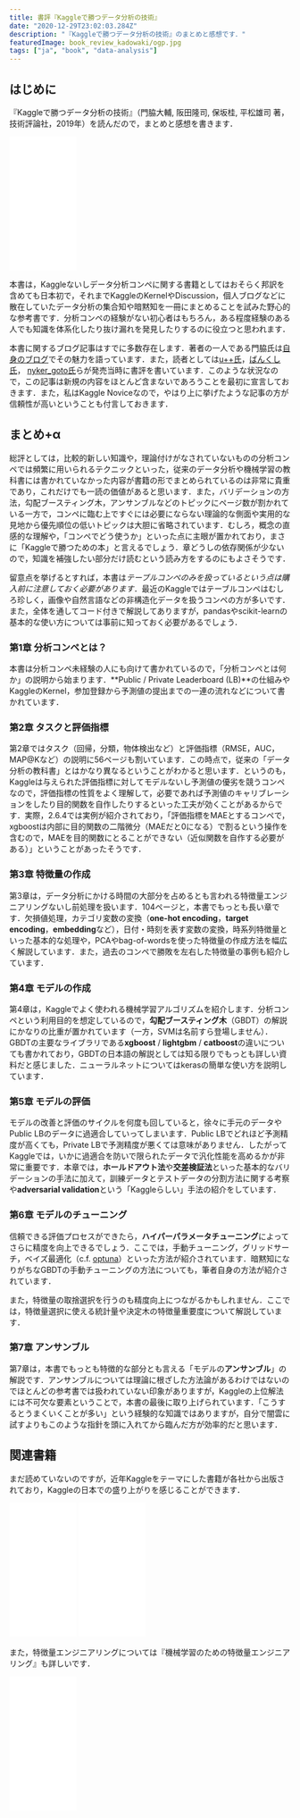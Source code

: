 ```yaml
---
title: 書評『Kaggleで勝つデータ分析の技術』
date: "2020-12-29T23:02:03.284Z"
description: "『Kaggleで勝つデータ分析の技術』のまとめと感想です．"
featuredImage: book_review_kadowaki/ogp.jpg
tags: ["ja", "book", "data-analysis"]
---
```


## はじめに
『Kaggleで勝つデータ分析の技術』（門脇大輔, 阪田隆司, 保坂桂, 平松雄司 著，技術評論社，2019年）を読んだので，まとめと感想を書きます．

<iframe style="width:120px;height:240px;" marginwidth="0" marginheight="0" scrolling="no" frameborder="0" src="//rcm-fe.amazon-adsystem.com/e/cm?lt1=_blank&bc1=000000&IS2=1&bg1=FFFFFF&fc1=000000&lc1=0000FF&t=hippocampus09-22&language=ja_JP&o=9&p=8&l=as4&m=amazon&f=ifr&ref=as_ss_li_til&asins=4297108437&linkId=a500fd0052d8fc805e1d9a3c6dfcc65b"></iframe>

本書は，Kaggleないしデータ分析コンペに関する書籍としてはおそらく邦訳を含めても日本初で，それまでKaggleのKernelやDiscussion，個人ブログなどに散在していたデータ分析の集合知や暗黙知を一冊にまとめることを試みた野心的な参考書です．分析コンペの経験がない初心者はもちろん，ある程度経験のある人でも知識を体系化したり抜け漏れを発見したりするのに役立つと思われます．

本書に関するブログ記事はすでに多数存在します．著者の一人である門脇氏は[自身のブログ](https://threecourse.hatenablog.com/entry/2019/09/28/225720)でその魅力を語っています．また，読者としては[u++氏](https://upura.hatenablog.com/entry/2019/10/02/203057)，[ばんくし氏](https://vaaaaaanquish.hatenablog.com/entry/2019/10/05/213522)，
[nyker_goto氏](https://nykergoto.hatenablog.jp/entry/2019/10/07/Kaggle%E3%81%A7%E5%8B%9D%E3%81%A4%E3%83%87%E3%83%BC%E3%82%BF%E5%88%86%E6%9E%90%E3%81%AE%E6%8A%80%E8%A1%93%3A_%E4%BB%8A%E3%81%BE%E3%81%A7%E3%81%AE%E6%A9%9F%E6%A2%B0%E5%AD%A6%E7%BF%92%E6%9C%AC%E3%81%A8)らが発売当時に書評を書いています．このような状況なので，この記事は新規の内容をほとんど含まないであろうことを最初に宣言しておきます．また，私はKaggle Noviceなので，やはり上に挙げたような記事の方が信頼性が高いということも付言しておきます．

## まとめ+α
総評としては，比較的新しい知識や，理論付けがなされていないものの分析コンペでは頻繁に用いられるテクニックといった，従来のデータ分析や機械学習の教科書には書かれていなかった内容が書籍の形でまとめられているのは非常に貴重であり，これだけでも一読の価値があると思います．また，バリデーションの方法，勾配ブースティング木，アンサンブルなどのトピックにページ数が割かれている一方で，コンペに臨む上ですぐには必要にならない理論的な側面や実用的な見地から優先順位の低いトピックは大胆に省略されています．むしろ，概念の直感的な理解や，「コンペでどう使うか」といった点に主眼が置かれており，まさに「Kaggleで勝つための本」と言えるでしょう．章どうしの依存関係が少ないので，知識を補強したい部分だけ読むという読み方をするのにもよさそうです．

留意点を挙げるとすれば，本書は*テーブルコンペのみを扱っているという点は購入前に注意しておく必要があります*．最近のKaggleではテーブルコンペはむしろ珍しく，画像や自然言語などの非構造化データを扱うコンペの方が多いです．また，全体を通してコード付きで解説してありますが，pandasやscikit-learnの基本的な使い方については事前に知っておく必要があるでしょう．

### 第1章 分析コンペとは？
本書は分析コンペ未経験の人にも向けて書かれているので，「分析コンペとは何か」の説明から始まります．**Public / Private Leaderboard (LB)**の仕組みやKaggleのKernel，参加登録から予測値の提出までの一連の流れなどについて書かれています．

### 第2章 タスクと評価指標
第2章ではタスク（回帰，分類，物体検出など）と評価指標（RMSE，AUC，MAP@Kなど）の説明に56ページも割いています．この時点で，従来の「データ分析の教科書」とはかなり異なるということがわかると思います．というのも，Kaggleは与えられた評価指標に対してモデルないし予測値の優劣を競うコンペなので，評価指標の性質をよく理解して，必要であれば予測値のキャリブレーションをしたり目的関数を自作したりするといった工夫が効くことがあるからです．実際，2.6.4では実例が紹介されており，「評価指標をMAEとするコンペで，xgboostは内部に目的関数の二階微分（MAEだと0になる）で割るという操作を含むので，MAEを目的関数にとることができない（近似関数を自作する必要がある）」ということがあったそうです．

### 第3章 特徴量の作成
第3章は，データ分析にかける時間の大部分を占めるとも言われる特徴量エンジニアリングないし前処理を扱います．104ページと，本書でもっとも長い章です．欠損値処理，カテゴリ変数の変換（**one-hot encoding**，**target encoding**，**embedding**など），日付・時刻を表す変数の変換，時系列特徴量といった基本的な処理や，PCAやbag-of-wordsを使った特徴量の作成方法を幅広く解説しています．また，過去のコンペで勝敗を左右した特徴量の事例も紹介しています．

### 第4章 モデルの作成
第4章は，Kaggleでよく使われる機械学習アルゴリズムを紹介します．分析コンペという利用目的を想定しているので，**勾配ブースティング木**（GBDT）の解説にかなりの比重が置かれています（一方，SVMは名前すら登場しません）．GBDTの主要なライブラリである**xgboost** / **lightgbm** / **catboost**の違いについても書かれており，GBDTの日本語の解説としては知る限りでもっとも詳しい資料だと感じました．ニューラルネットについてはkerasの簡単な使い方を説明しています．

### 第5章 モデルの評価
モデルの改善と評価のサイクルを何度も回していると，徐々に手元のデータやPublic LBのデータに過適合していってしまいます．Public LBでどれほど予測精度が高くても，Private LBで予測精度が悪くては意味がありません．したがってKaggleでは，いかに過適合を防いで限られたデータで汎化性能を高めるかが非常に重要です．本章では，**ホールドアウト法**や**交差検証法**といった基本的なバリデーションの手法に加えて，訓練データとテストデータの分割方法に関する考察や**adversarial validation**という「Kaggleらしい」手法の紹介をしています．

### 第6章 モデルのチューニング
信頼できる評価プロセスができたら，**ハイパーパラメータチューニング**によってさらに精度を向上できるでしょう．ここでは，手動チューニング，グリッドサーチ，ベイズ最適化（c.f. [optuna](https://optuna.org/)）といった方法が紹介されています．暗黙知になりがちなGBDTの手動チューニングの方法についても，筆者自身の方法が紹介されています．

また，特徴量の取捨選択を行うのも精度向上につながるかもしれません．ここでは，特徴量選択に使える統計量や決定木の特徴量重要度について解説しています．

### 第7章 アンサンブル
第7章は，本書でもっとも特徴的な部分とも言える「モデルの**アンサンブル**」の解説です．アンサンブルについては理論に根ざした方法論があるわけではないのでほとんどの参考書では扱われていない印象がありますが，Kaggleの上位解法には不可欠な要素ということで，本書の最後に取り上げられています．「こうするとうまくいくことが多い」という経験的な知識ではありますが，自分で闇雲に試すよりもこのような指針を頭に入れてから臨んだ方が効率的だと思います．

## 関連書籍
まだ読めていないのですが，近年Kaggleをテーマにした書籍が各社から出版されており，Kaggleの日本での盛り上がりを感じることができます．

<iframe style="width:120px;height:240px;" marginwidth="0" marginheight="0" scrolling="no" frameborder="0" src="//rcm-fe.amazon-adsystem.com/e/cm?lt1=_blank&bc1=000000&IS2=1&bg1=FFFFFF&fc1=000000&lc1=0000FF&t=hippocampus09-22&language=ja_JP&o=9&p=8&l=as4&m=amazon&f=ifr&ref=as_ss_li_til&asins=4065190061&linkId=5454a45766d6102a3e1333bd90f77e9f"></iframe>

<iframe style="width:120px;height:240px;" marginwidth="0" marginheight="0" scrolling="no" frameborder="0" src="//rcm-fe.amazon-adsystem.com/e/cm?lt1=_blank&bc1=000000&IS2=1&bg1=FFFFFF&fc1=000000&lc1=0000FF&t=hippocampus09-22&language=ja_JP&o=9&p=8&l=as4&m=amazon&f=ifr&ref=as_ss_li_til&asins=4839968934&linkId=a2594c0b7700520862cc2eac020000a1"></iframe>

また，特徴量エンジニアリングについては『機械学習のための特徴量エンジニアリング』も詳しいです．

<iframe style="width:120px;height:240px;" marginwidth="0" marginheight="0" scrolling="no" frameborder="0" src="//rcm-fe.amazon-adsystem.com/e/cm?lt1=_blank&bc1=000000&IS2=1&bg1=FFFFFF&fc1=000000&lc1=0000FF&t=hippocampus09-22&language=ja_JP&o=9&p=8&l=as4&m=amazon&f=ifr&ref=as_ss_li_til&asins=4873118689&linkId=b79d10a57641b93259bc98d157e93e90"></iframe>